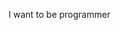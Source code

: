 I want to be programmer

<!---
EfremMelaku/EfremMelaku is a ✨ special ✨ repository because its `README.md` (this file) appears on your GitHub profile.
You can click the Preview link to take a look at your changes.
--->
